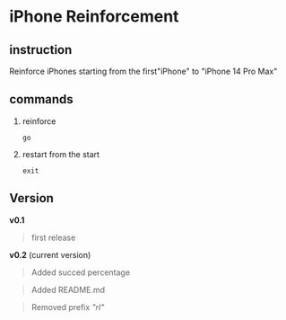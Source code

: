 **<h1>iPhone Reinforcement</h1>**

<h2>instruction</h2>

Reinforce iPhones starting from the first"iPhone" to "iPhone 14 Pro Max"

<h2>commands</h2>

1. reinforce

   ```go```

2. restart from the start

   ```exit```

<h2>Version</h2> 

**v0.1**

>first release

**v0.2** (current version)
>Added succed percentage

>Added README.md

>Removed prefix *"rl"*
